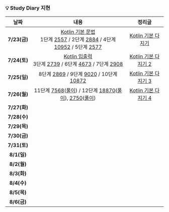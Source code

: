 ### 💡 Study Diary 지현

|날짜|내용|정리글|
|:-----:|:---:|:---:|
|**7/23(금)**|[Kotlin 기본 문법](https://github.com/sangilyoon-dev/SSAFY_6th_KotlinStudy/blob/main/%EC%9A%B0%EC%A7%80%ED%98%84/Kotlin%20%EA%B8%B0%EB%B3%B8%20%EB%AC%B8%EB%B2%95.md)<br />1단계 [2557](https://www.acmicpc.net/problem/2557) / 2단계 [2884](https://www.acmicpc.net/problem/2884) / 4단계 [10952](https://www.acmicpc.net/problem/10952) / 5단계 [2577](https://www.acmicpc.net/problem/2577)|[Kotlin 기본 다지기](https://woojeenow.tistory.com/entry/Kotlin-%EA%B8%B0%EB%B3%B8-%EB%8B%A4%EC%A7%80%EA%B8%B0)|
|**7/24(토)**|[Kotlin 입출력](https://woojeenow.tistory.com/entry/Kotlin-%EC%9E%85%EC%B6%9C%EB%A0%A5)<br />3단계 [2739](https://www.acmicpc.net/problem/2739) / 6단계 [4673](https://www.acmicpc.net/problem/4673) / 7단계 [2908](https://www.acmicpc.net/problem/2908)|[Kotlin 기본 다지기 2](https://woojeenow.tistory.com/entry/Kotlin-%EA%B8%B0%EB%B3%B8-%EB%8B%A4%EC%A7%80%EA%B8%B0-2?category=879651)|
|**7/25(일)**|8단계 [2869](https://www.acmicpc.net/problem/2869) / 9단계 [9020](https://www.acmicpc.net/problem/9020) / 10단계 [10872](https://www.acmicpc.net/problem/10872)|[Kotlin 기본 다지기 3](https://woojeenow.tistory.com/entry/Kotlin-%EA%B8%B0%EB%B3%B8-%EB%8B%A4%EC%A7%80%EA%B8%B0-3)|
|**7/26(월)**|11단계 [7568](https://www.acmicpc.net/problem/7568)([풀이](./BOJ/7568_덩치.kt)) / 12단계 [18870](https://www.acmicpc.net/problem/18870)([풀이](./BOJ/18870_좌표%20압축.kt)), [2750](https://www.acmicpc.net/problem/2750)([풀이](./BOJ/2750_수%20정렬하기.kt))|[Kotlin 기본 다지기 4](https://woojeenow.tistory.com/entry/Kotlin-%EA%B8%B0%EB%B3%B8-%EB%8B%A4%EC%A7%80%EA%B8%B0-4)|
|**7/27(화)**|||
|**7/28(수)**|||
|**7/29(목)**|||
|**7/30(금)**|||
|**7/31(토)**|||
|**8/1(일)**|||
|**8/2(월)**|||
|**8/3(화)**|||
|**8/4(수)**|||
|**8/5(목)**|||
|**8/6(금)**|||

